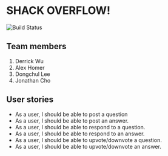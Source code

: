 # SHACK OVERFLOW!


![Build Status](https://travis-ci.org/nyc-squirrels-2015/DBC_stackoverflow.svg?branch=master)


## Team members
1. Derrick Wu
2. Alex Homer
3. Dongchul Lee
4. Jonathan Cho

## User stories
* As a user, I should be able to post a question
* As a user, I should be able to post an answer.
* As a user, I should be able to respond to a question.
* As a user, I should be able to respond to an answer.
* As a user, I should be able to upvote/downvote a question.
* As a user, I should be able to upvote/downvote an answer.

